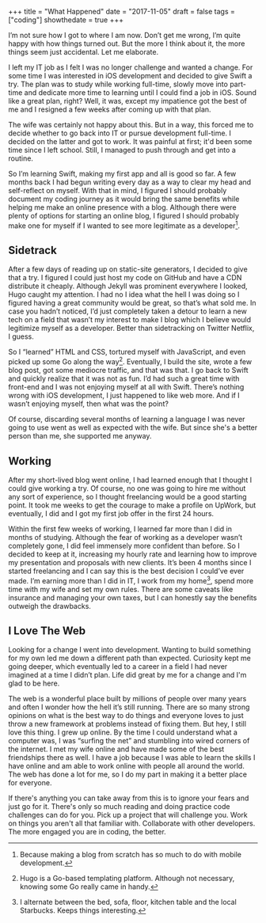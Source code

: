 +++
title = "What Happened"
date = "2017-11-05"
draft = false
tags = ["coding"]
showthedate = true
+++

I’m not sure how I got to where I am now. Don’t get me wrong, I’m quite happy with how things turned out. But the more I think about it, the more things seem just accidental. Let me elaborate.

I left my IT job as I felt I was no longer challenge and wanted a change. For some time I was interested in iOS development and decided to give Swift a try. The plan was to study while working full-time, slowly move into part-time and dedicate more time to learning until I could find a job in iOS. Sound like a great plan, right? Well, it was, except my impatience got the best of me and I resigned a few weeks after coming up with that plan.

The wife was certainly not happy about this. But in a way, this forced me to decide whether to go back into IT or pursue development full-time. I decided on the latter and got to work. It was painful at first; it'd been some time since I left school. Still, I managed to push through and get into a routine.

So I’m learning Swift, making my first app and all is good so far. A few months back I had begun writing every day as a way to clear my head and self-reflect on myself. With that in mind, I figured I should probably document my coding journey as it would bring the same benefits while helping me make an online presence with a blog.  Although there were plenty of options for starting an online blog, I figured I should probably make one for myself if I wanted to see more legitimate as a developer[^1].

## Sidetrack
After a few days of reading up on static-site generators, I decided to give that a try. I figured I could just host my code on GitHub and have a CDN distribute it cheaply. Although Jekyll was prominent everywhere I looked, Hugo caught my attention. I had no I idea what the hell I was doing so I figured having a great community would be great, so that’s what sold me. In case you hadn’t noticed, I’d just completely taken a detour to learn a new tech on a field that wasn’t my interest to make I blog which I believe would legitimize myself as a developer. Better than sidetracking on Twitter Netflix, I guess.

So I “learned” HTML and CSS, tortured myself with JavaScript, and even picked up some Go along the way[^2]. Eventually, I build the site, wrote a few blog post, got some mediocre traffic, and that was that. I go back to Swift and quickly realize that it was not as fun. I’d had such a great time with front-end and I was not enjoying myself at all with Swift. There’s nothing wrong with iOS development, I just happened to like web more. And if I wasn’t enjoying myself, then what was the point?

Of course, discarding several months of learning a language I was never going to use went as well as expected with the wife. But since she's a better person than me, she supported me anyway.

## Working
After my short-lived blog went online, I had learned enough that I thought I could give working a try. Of course, no one was going to hire me without any sort of experience, so I thought freelancing would be a good starting point. It took me weeks to get the courage to make a profile on UpWork, but eventually, I did and I got my first job offer in the first 24 hours.

Within the first few weeks of working, I learned far more than I did in months of studying. Although the fear of working as a developer wasn’t completely gone, I did feel immensely more confident than before. So I decided to keep at it, increasing my hourly rate and learning how to improve my presentation and proposals with new clients. It’s been 4 months since I started freelancing and I can say this is the best decision I could’ve ever made. I’m earning more than I did in IT, I work from my home[^3], spend more time with my wife and set my own rules. There are some caveats like insurance and managing your own taxes, but I can honestly say the benefits outweigh the drawbacks.

## I Love The Web
Looking for a change I went into development. Wanting to build something for my own led me down a different path than expected. Curiosity kept me going deeper, which eventually led to a career in a field I had never imagined at a time I didn’t plan. Life did great by me for a change and I'm glad to be here.

The web is a wonderful place built by millions of people over many years and often I wonder how the hell it’s still running. There are so many strong opinions on what is the best way to do things and everyone loves to just throw a new framework at problems instead of fixing them. But hey, I still love this thing. I grew up online. By the time I could understand what a computer was, I was “surfing the net” and stumbling into wired corners of the internet. I met my wife online and have made some of the best friendships there as well. I have a job because I was able to learn the skills I have online and am able to work online with people all around the world. The web has done a lot for me, so I do my part in making it a better place for everyone.

If there's anything you can take away from this is to ignore your fears and just go for it. There's only so much reading and doing practice code challenges can do for you. Pick up a project that will challenge you. Work on things you aren't all that familiar with. Collaborate with other developers. The more engaged you are in coding, the better.

[^1]:Because making a blog from scratch has so much to do with mobile development.

[^2]:Hugo is a Go-based templating platform. Although not necessary, knowing some Go really came in handy.

[^3]:I alternate between the bed, sofa, floor, kitchen table and the local Starbucks. Keeps things interesting.